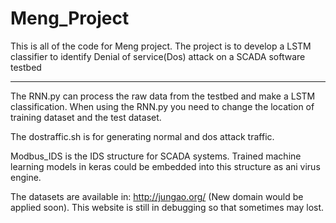 # Meng_Project
This is all of the code for Meng project. 
The project is to develop a LSTM classifier to identify Denial of service(Dos) attack on a SCADA software testbed

*******************************************************************************************************************
The RNN.py can process the raw data from the testbed and make a LSTM classification. When using the RNN.py you need to 
change the location of training dataset and the test dataset. 

The dostraffic.sh is for generating normal and dos attack traffic.

Modbus_IDS is the IDS structure for SCADA systems. Trained machine learning models in keras could be embedded into this structure as ani virus engine.

The datasets are available in: http://jungao.org/ (New domain would be applied soon). This website is still in debugging so that sometimes may lost.
